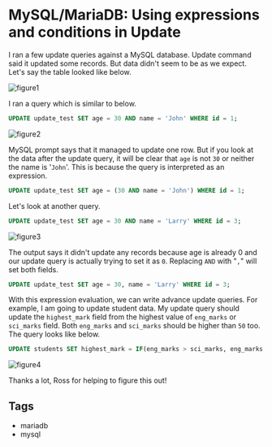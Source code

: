 # MySQL/MariaDB: Using expressions and conditions in Update

I ran a few update queries against a MySQL database. Update command said it updated some records. But data didn't seem to be as we expect. Let's say the table looked like below.

![figure1](https://1.bp.blogspot.com/-9KTej5M8oEw/XUi6iMW6kyI/AAAAAAAAGVU/hKAcrjonH28_rx4E_pOH2GuSRiylYNEZQCLcBGAs/s640/Screenshot%2B2019-08-06%2Bat%2B2.01.47%2BAM.png)

I ran a query which is similar to below.

```sql
UPDATE update_test SET age = 30 AND name = 'John' WHERE id = 1;
```

![figure2](https://1.bp.blogspot.com/-rg4VUo3_WLc/XUi63TcaR6I/AAAAAAAAGVc/I8adjYhRRzYS0e6_s7xEqyopXnFvewZ8gCLcBGAs/s640/Screenshot%2B2019-08-06%2Bat%2B2.01.37%2BAM.png)

MySQL prompt says that it managed to update one row. But if you look at the data after the update query, it will be clear that `age` is not `30` or neither the name is '`John`'. This is because the query is interpreted as an expression.

```sql
UPDATE update_test SET age = (30 AND name = 'John') WHERE id = 1;
```

Let's look at another query.

```sql
UPDATE update_test SET age = 30 AND name = 'Larry' WHERE id = 3;
```

![figure3](https://1.bp.blogspot.com/-Ufk9EdO3CPo/XUi7xwQbqXI/AAAAAAAAGVk/V1a5_c-zoEEB_hdOjmO_wJ9RF8RQBA7-gCLcBGAs/s640/Screenshot%2B2019-08-06%2Bat%2B2.01.29%2BAM.png)

The output says it didn't update any records because age is already 0 and our update query is actually trying to set it as `0`. Replacing `AND` with "`,`" will set both fields.

```sql
UPDATE update_test SET age = 30, name = 'Larry' WHERE id = 3;
```

With this expression evaluation, we can write advance update queries. For example, I am going to update student data. My update query should update the `highest_mark` field from the highest value of `eng_marks` or `sci_marks` field. Both `eng_marks` and `sci_marks` should be higher than `50` too. The query looks like below.

```sql
UPDATE students SET highest_mark = IF(eng_marks > sci_marks, eng_marks, sci_marks) WHERE eng_marks > 50 AND sci_marks > 50;
```

![figure4](https://1.bp.blogspot.com/-IqRvVNQMyiE/XUi9BJKimOI/AAAAAAAAGVs/AG8-JN0sG7YYndSecbXPj0IZmqzamYnDgCLcBGAs/s640/Screenshot%2B2019-08-06%2Bat%2B2.22.03%2BAM.png)

Thanks a lot, Ross for helping to figure this out!

## Tags

- mariadb
- mysql